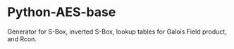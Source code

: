 Python-AES-base
===============

Generator for S-Box, inverted S-Box, lookup tables for Galois Field product, and Rcon.
